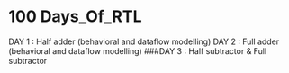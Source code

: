 # 100 Days_Of_RTL


DAY 1 : Half adder (behavioral and dataflow modelling)
DAY 2 : Full adder (behavioral and dataflow modelling)
###DAY 3 : Half subtractor & Full subtractor
